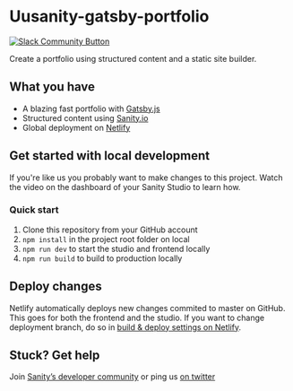 # Uusanity-gatsby-portfolio

[![Slack Community Button](https://slack.sanity.io/badge.svg)](https://slack.sanity.io/)

Create a portfolio using structured content and a static site builder.

## What you have

- A blazing fast portfolio with [Gatsby.js](https://gatsbyjs.org)
- Structured content using [Sanity.io](https://www.sanity.io)
- Global deployment on [Netlify](https://netlify.com)

## Get started with local development

If you're like us you probably want to make changes to this project. Watch the video on the dashboard of your Sanity Studio to learn how.

### Quick start

1. Clone this repository from your GitHub account
2. `npm install` in the project root folder on local
3. `npm run dev` to start the studio and frontend locally
4. `npm run build` to build to production locally

## Deploy changes

Netlify automatically deploys new changes commited to master on GitHub. This goes for both the frontend and the studio. If you want to change deployment branch, do so in [build & deploy settings on Netlify](https://www.netlify.com/docs/continuous-deployment/#branches-deploys).

## Stuck? Get help

Join [Sanity’s developer community](https://slack.sanity.io) or ping us [on twitter](https://twitter.com/sanity_io)

